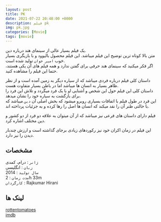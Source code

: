 ```yaml
---
layout: post
title: PK
date: 2021-07-22 20:48:00 +0000
description: فیلم pk
img: pk.jpg
categories: [Movie]
tags: [movie]
---
```


یک فیلم بسیار عالی از سینمای هند درباره دین.  
متن بالا کوتاه ترین توضیح این فیلم میباشد.  این فیلم محصول بالیوود و با بازیگری بسیار خوب `امیر خوان` تولید شده است.  
اگر فکر میکنید که سینمای هند حرفی برای گفتن ندارد و همه فیلم های آن یکی هستند، حتما این فیلم را مشاهده کنید.  

داستان کلی فیلم درباره فردی میباشد که از سیاره دیگر به زمین آمده است و از نظر ظاهر بسیار به انسان ها میباشد اما در باطن بسیار متفاوت هست.  
داستان کلی این فیلم حول این شخص و آشنایی او با یک فرد میگردد و تلاش این فرد را برای بازگشت به سیاره خود را نشان میدهد.  
این فرد در طول فیلم با اتفاقات بسیاری روبرو میشود که بخش اصلی آن `دین` میباشد که با حالتی ظنر آن را نقد میکند که انسان ها اصل را رها کرده و به جزئیات پرداخته اند.  

فیلم دارای داستان های فرعی نیز میباشد که از آن میتوان به علاقه دو فرد از دو کشور و دین مختلف اشاره کرد.

این فیلم در زمان اکران خود نیز رکوردهای زیادی برجای گذاشته است و ارزش چندبار دیدن را نیز دارد.  

## مشخصات

`ژانر` : درام، کمدی  
`زبان` : انگلیسی  
`سال تولید` : 2014  
`مدت زمان` : 2h 33m  
`کارگردان` : Rajkumar Hirani

## لینک ها

[rottentomatoes](https://www.rottentomatoes.com/m/pk)  
[imdb](https://www.imdb.com/title/tt2338151/)